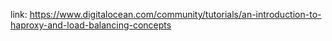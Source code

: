 link: https://www.digitalocean.com/community/tutorials/an-introduction-to-haproxy-and-load-balancing-concepts